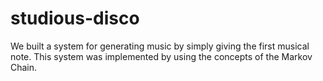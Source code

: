 # studious-disco
We built a system for generating music by simply giving  the first musical note. This system was implemented by using  the concepts of the Markov Chain.
